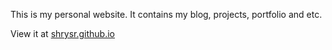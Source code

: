 This is my personal website. It contains my blog, projects, portfolio and etc. 

View it at [shrysr.github.io](https://shrysr.github.io)
